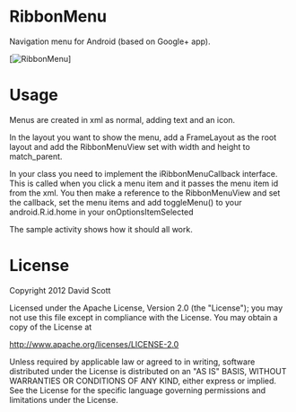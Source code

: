 RibbonMenu
==========

Navigation menu for Android (based on Google+ app).

[![RibbonMenu](https://github.com/darvds/RibbonMenu/blob/master/rbm1.png)]


Usage
=====

Menus are created in xml as normal, adding text and an icon.

In the layout you want to show the menu, add a FrameLayout as the root layout and add the RibbonMenuView set with width and height to match_parent.

In your class you need to implement the iRibbonMenuCallback interface. This is called when you click a menu item and it passes the menu item id from the xml. You then make a reference to the RibbonMenuView and set the callback, set the menu items and add toggleMenu() to your android.R.id.home in your onOptionsItemSelected

The sample activity shows how it should all work.


License
=======

Copyright 2012 David Scott

Licensed under the Apache License, Version 2.0 (the "License");
you may not use this file except in compliance with the License.
You may obtain a copy of the License at

   http://www.apache.org/licenses/LICENSE-2.0

Unless required by applicable law or agreed to in writing, software
distributed under the License is distributed on an "AS IS" BASIS,
WITHOUT WARRANTIES OR CONDITIONS OF ANY KIND, either express or implied.
See the License for the specific language governing permissions and
limitations under the License.